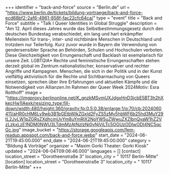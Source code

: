 +++
identifier = "back-and-force"
source = "Berlin.de"
url = "https://www.berlin.de/tickets/bildung-vortraege/back-and-force-ecd68bf2-2af6-4961-858f-fac22cfc64ca/"
type = "event"
title = "Back and Force"
subtitle = "Talk I Queer Identities in Global Struggle"
description = "Am 12. April dieses Jahres wurde das Selbstbestimmungsgesetz durch den deutschen Bundestag verabschiedet, ein lang und hart erkämpfter Meilenstein für trans-, inter- und nichtbinäre Menschen in Deutschland und trotzdem nur Teilerfolg. Kurz zuvor wurde in Bayern die Verwendung von gendersensibler Sprache an Behörden, Schulen und Hochschulen verboten. Diese Gleichzeitigkeit von Errungenschaft und Backlash ist exemplarisch für unsere Zeit. LGBTQIA* Rechte und feministische Errungenschaften stehen derzeit global im Zentrum nationalistischer, konservativer und rechter Angriffe und Kampagnen. Menschen, die sich in der Politik und in der Kunst vielfältig aktivistisch für die Rechte und Sichtbarmachung von Queers einsetzen, sprechen über ihre Erfahrungen und aktuellen Kämpfe und die Notwendigkeit von Allianzen.Im Rahmen der Queer Week 2024Motiv: Esra Rotthoff"
image = "https://imgproxy.berlinonline.net/K_gnzkMSvmUXJdgxHnD3jcbE5BT3h2hXkecHw1IAexk/resizing_type:fill-down/width:480/height:360/gravity:fp:0.5:0.38/enlarge:1/q:70/cb:2024060411/aHR0cHM6Ly9wb3B1bGEtbWlkZGxld2FyZS5zMy5hbWF6b25hd3MuY29tL2JvLW1pZGRsZXdhcmUvYm8uYmRlX2NoYW5uZWwuZXZlbnQvaW1hZ2VzLzkxLzE1NDM0NWU3LTdmMzAtNzIzNi0yNjViLTc5OGUzODIwODI4NC5qcGc.jpg"
image_bucket = "https://storage.googleapis.com/fem-readup.appspot.com/back-and-force.webp"
start_date = "2024-06-21T19:45:00.000"
end_date = "2024-06-21T19:45:00.000"
category = "Bildung & Vorträge"
organizer = "Maxim Gorki Theater: Gorki Kiosk"
updated = "2024-06-04T09:06:46.000"
languages = []
[contact]
location_street = "Dorotheenstraße 3"
location_city = " 10117 Berlin-Mitte"
[location]
location_street = "Dorotheenstraße 3"
location_city = " 10117 Berlin-Mitte"
+++